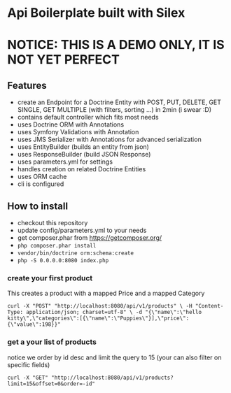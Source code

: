 # Api Boilerplate built with Silex

# NOTICE: THIS IS A DEMO ONLY, IT IS NOT YET PERFECT #

## Features

- create an Endpoint for a Doctrine Entity with POST, PUT, DELETE, GET SINGLE, GET MULTIPLE (with filters, sorting ...) in 2min (i swear :D)
- contains default controller which fits most needs
- uses Doctrine ORM with Annotations
- uses Symfony Validations with Annotation
- uses JMS Serializer with Annotations for advanced serialization
- uses EntityBuilder (builds an entity from json)
- uses ResponseBuilder (build JSON Response)
- uses parameters.yml for settings
- handles creation on related Doctrine Entities
- uses ORM cache
- cli is configured
 
## How to install

- checkout this repository
- update config/parameters.yml to your needs
- get composer.phar from https://getcomposer.org/
- `php composer.phar install`
- `vendor/bin/doctrine orm:schema:create`
- `php -S 0.0.0.0:8080 index.php`


### create your first product
This creates a product with a mapped Price and a mapped Category

`
curl -X "POST" "http://localhost:8080/api/v1/products" \
     -H "Content-Type: application/json; charset=utf-8" \
     -d "{\"name\":\"hello kitty\",\"categories\":[{\"name\":\"Puppies\"}],\"price\":{\"value\":198}}"
`


### get a your list of products
notice we order by id desc and limit the query to 15 (your can also filter on specific fields)

`
curl -X "GET" "http://localhost:8080/api/v1/products?limit=15&offset=0&order=-id"
`